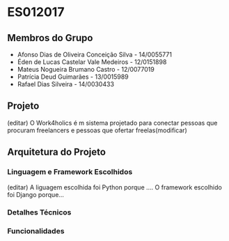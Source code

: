 # ES012017

## Membros do Grupo
+ Afonso Dias de Oliveira Conceição Silva - 14/0055771
+ Éden de Lucas Castelar Vale Medeiros - 12/0151898
+ Mateus Nogueira Brumano Castro - 12/0077019
+ Patrícia Deud Guimarães - 13/0015989
+ Rafael Dias Silveira - 14/0030433

## Projeto
 (editar) O Work4holics é m sistema projetado para conectar pessoas que procuram freelancers e pessoas que ofertar freelas(modificar)
 
## Arquitetura do Projeto

### Linguagem e Framework Escolhidos
(editar) A liguagem escolhida foi Python porque .... O framework escolhido foi Django porque...

### Detalhes Técnicos

### Funcionalidades
